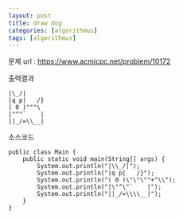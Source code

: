 ```yaml
---
layout: post
title: draw dog
categories: [algorithmus]
tags: [algorithmus]
---
```

문제 url :
https://www.acmicpc.net/problem/10172

출력결과
~~~
|\_/|
|q p|   /}
( 0 )"""\
|"^"`    |
||_/=\\__|
~~~

소스코드
~~~
public class Main {
	public static void main(String[] args) {
		System.out.println("|\\_/|");
		System.out.println("|q p|   /}");
		System.out.println("( 0 )\"\"\""+"\\");
		System.out.println("|\"^\"`    |");
		System.out.println("||_/=\\\\__|");
	}
}
~~~